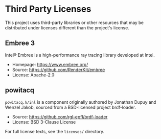 # Third Party Licenses

This project uses third-party libraries or other resources that may be distributed under licenses different than the
project's license.

## Embree 3

Intel® Embree is a high-performance ray tracing library developed at Intel.

- Homepage: https://www.embree.org/
- Source: https://github.com/RenderKit/embree
- License: Apache-2.0

## powitacq

`powitacq.h/inl` is a component originally authored by Jonathan Dupuy and Wenzel Jakob, sourced from a BSD-licensed
project brdf-loader.

- Source: https://github.com/rgl-epfl/brdf-loader
- License: BSD 3-Clause License

For full license texts, see the `licenses/` directory.
